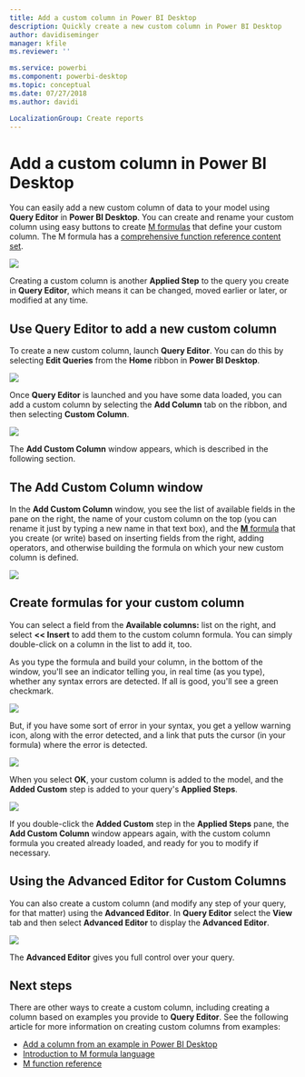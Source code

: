 ```yaml
---
title: Add a custom column in Power BI Desktop
description: Quickly create a new custom column in Power BI Desktop
author: davidiseminger
manager: kfile
ms.reviewer: ''

ms.service: powerbi
ms.component: powerbi-desktop
ms.topic: conceptual
ms.date: 07/27/2018
ms.author: davidi

LocalizationGroup: Create reports
---
```

# Add a custom column in Power BI Desktop
You can easily add a new custom column of data to your model using **Query Editor** in **Power BI Desktop**. You can create and rename your custom column using easy buttons to create [M formulas](https://msdn.microsoft.com/library/mt270235.aspx) that define your custom column. The M formula has a [comprehensive function reference content set](https://msdn.microsoft.com/library/mt779182.aspx). 

![](media/desktop-add-custom-column/add-custom-column_01.png)

Creating a custom column is another **Applied Step** to the query you create in **Query Editor**, which means it can be changed, moved earlier or later, or modified at any time.

## Use Query Editor to add a new custom column
To create a new custom column, launch **Query Editor**. You can do this by selecting **Edit Queries** from the **Home** ribbon in **Power BI Desktop**.

![](media/desktop-add-custom-column/add-column-from-example_02.png)

Once **Query Editor** is launched and you have some data loaded, you can add a custom column by selecting the **Add Column** tab on the ribbon, and then selecting **Custom Column**.

![](media/desktop-add-custom-column/add-custom-column_02.png)

The **Add Custom Column** window appears, which is described in the following section.

## The Add Custom Column window
In the **Add Custom Column** window, you see the list of available fields in the pane on the right, the name of your custom column on the top (you can rename it just by typing a new name in that text box), and the [**M** formula](https://msdn.microsoft.com/library/mt779182.aspx) that you create (or write) based on inserting fields from the right, adding operators, and otherwise building the formula on which your new custom column is defined. 

![](media/desktop-add-custom-column/add-custom-column_03.png)

## Create formulas for your custom column
You can select a field from the **Available columns:** list on the right, and select **<< Insert** to add them to the custom column formula. You can simply double-click on a column in the list to add it, too.

As you type the formula and build your column, in the bottom of the window, you'll see an indicator telling you, in real time (as you type), whether any syntax errors are detected. If all is good, you'll see a green checkmark.

![](media/desktop-add-custom-column/add-custom-column_04.png)

But, if you have some sort of error in your syntax, you get a yellow warning icon, along with the error detected, and a link that puts the cursor (in your formula) where the error is detected.

![](media/desktop-add-custom-column/add-custom-column_05.png)

When you select **OK**, your custom column is added to the model, and the **Added Custom** step is added to your query's **Applied Steps**.

![](media/desktop-add-custom-column/add-custom-column_06.png)

If you double-click the **Added Custom** step in the **Applied Steps** pane, the **Add Custom Column** window appears again, with the custom column formula you created already loaded, and ready for you to modify if necessary.

## Using the Advanced Editor for Custom Columns
You can also create a custom column (and modify any step of your query, for that matter) using the **Advanced Editor**. In **Query Editor** select the **View** tab and then select **Advanced Editor** to display the **Advanced Editor**.

![](media/desktop-add-custom-column/add-custom-column_07.png)

The **Advanced Editor** gives you full control over your query.

## Next steps
There are other ways to create a custom column, including creating a column based on examples you provide to **Query Editor**. See the following article for more information on creating custom columns from examples:

* [Add a column from an example in Power BI Desktop](desktop-add-column-from-example.md)
* [Introduction to M formula language](https://msdn.microsoft.com/library/mt270235.aspx)
* [M function reference](https://msdn.microsoft.com/library/mt779182.aspx)  

